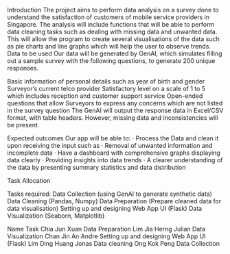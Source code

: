 Introduction
The project aims to perform data analysis on a survey done to understand the satisfaction of customers of mobile service providers in Singapore. The analysis will include functions that will be able to perform data cleaning tasks such as dealing with missing data and unwanted data. This will allow the program to create several visualisations of the data such as pie charts and line graphs which will help the user to observe trends.
Data to be used
Our data will be generated by GenAI, which simulates filling out a sample survey with the following questions, to generate 200 unique responses. 


Basic information of personal details such as year of birth and gender
Surveyor’s current telco provider
Satisfactory level on a scale of 1 to 5 which includes reception and customer support service
Open-ended questions that allow Surveyors to express any concerns which are not listed in the survey question
The GenAI will output the response data in Excel/CSV format, with table headers. However, missing data and inconsistencies will be present.

Expected outcomes
Our app will be able to:
·        Process the Data and clean it upon receiving the input such as
·        Removal of unwanted information and incomplete data
·        Have a dashboard with comprehensive graphs displaying data clearly
·        Providing insights into data trends 
·        A clearer understanding of the data by presenting summary statistics and data distribution 






Task Allocation
 
Tasks required: 
Data Collection (using GenAI to generate synthetic data)
Data Cleaning (Pandas, Numpy)
Data Preparation (Prepare cleaned data for data visualisation)
Setting up and designing Web App UI (Flask)
Data Visualization (Seaborn, Matplotlib)
 
Name
Task
Chia Jun Xuan
Data Preparation
Lim Jia Herng Julian
Data Visualization
Chan Jin An Andre
Setting up and designing Web App UI (Flask)
Lim Ding Huang Jonas
Data cleaning
Ong Kok Peng
Data Collection

